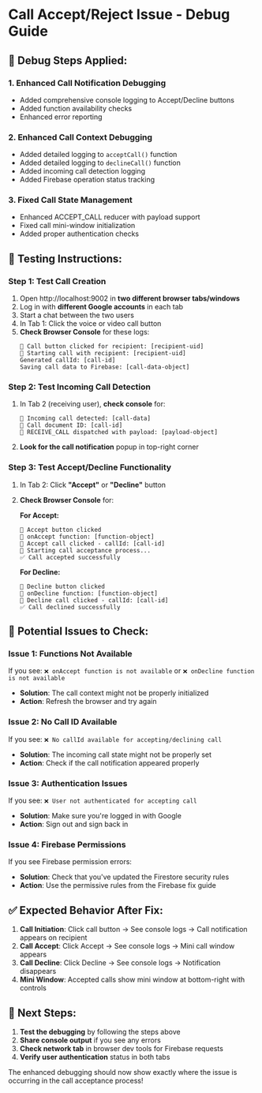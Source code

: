 # Call Accept/Reject Issue - Debug Guide

## 🔧 **Debug Steps Applied:**

### 1. Enhanced Call Notification Debugging
- Added comprehensive console logging to Accept/Decline buttons
- Added function availability checks
- Enhanced error reporting

### 2. Enhanced Call Context Debugging  
- Added detailed logging to `acceptCall()` function
- Added detailed logging to `declineCall()` function
- Added incoming call detection logging
- Added Firebase operation status tracking

### 3. Fixed Call State Management
- Enhanced ACCEPT_CALL reducer with payload support
- Fixed call mini-window initialization
- Added proper authentication checks

## 🧪 **Testing Instructions:**

### Step 1: Test Call Creation
1. Open http://localhost:9002 in **two different browser tabs/windows**
2. Log in with **different Google accounts** in each tab
3. Start a chat between the two users
4. In Tab 1: Click the voice or video call button
5. **Check Browser Console** for these logs:
   ```
   🎯 Call button clicked for recipient: [recipient-uid]
   🎯 Starting call with recipient: [recipient-uid]
   Generated callId: [call-id]
   Saving call data to Firebase: [call-data-object]
   ```

### Step 2: Test Incoming Call Detection  
1. In Tab 2 (receiving user), **check console** for:
   ```
   🎯 Incoming call detected: [call-data]
   🎯 Call document ID: [call-id]
   🎯 RECEIVE_CALL dispatched with payload: [payload-object]
   ```
2. **Look for the call notification** popup in top-right corner

### Step 3: Test Accept/Decline Functionality
1. In Tab 2: Click **"Accept"** or **"Decline"** button
2. **Check Browser Console** for:
   
   **For Accept:**
   ```
   🎯 Accept button clicked
   🎯 onAccept function: [function-object]
   🎯 Accept call clicked - callId: [call-id]
   🎯 Starting call acceptance process...
   ✅ Call accepted successfully
   ```
   
   **For Decline:**
   ```
   🎯 Decline button clicked  
   🎯 onDecline function: [function-object]
   🎯 Decline call clicked - callId: [call-id]
   ✅ Call declined successfully
   ```

## 🚨 **Potential Issues to Check:**

### Issue 1: Functions Not Available
If you see: `❌ onAccept function is not available` or `❌ onDecline function is not available`
- **Solution**: The call context might not be properly initialized
- **Action**: Refresh the browser and try again

### Issue 2: No Call ID Available  
If you see: `❌ No callId available for accepting/declining call`
- **Solution**: The incoming call state might not be properly set
- **Action**: Check if the call notification appeared properly

### Issue 3: Authentication Issues
If you see: `❌ User not authenticated for accepting call`
- **Solution**: Make sure you're logged in with Google
- **Action**: Sign out and sign back in

### Issue 4: Firebase Permissions
If you see Firebase permission errors:
- **Solution**: Check that you've updated the Firestore security rules
- **Action**: Use the permissive rules from the Firebase fix guide

## ✅ **Expected Behavior After Fix:**

1. **Call Initiation**: Click call button → See console logs → Call notification appears on recipient
2. **Call Accept**: Click Accept → See console logs → Mini call window appears
3. **Call Decline**: Click Decline → See console logs → Notification disappears
4. **Mini Window**: Accepted calls show mini window at bottom-right with controls

## 🎯 **Next Steps:**

1. **Test the debugging** by following the steps above
2. **Share console output** if you see any errors
3. **Check network tab** in browser dev tools for Firebase requests
4. **Verify user authentication** status in both tabs

The enhanced debugging should now show exactly where the issue is occurring in the call acceptance process!
